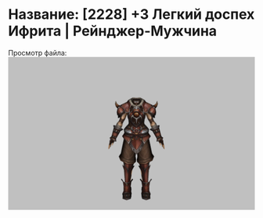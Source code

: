 # Название: [2228] +3 Легкий доспех Ифрита | Рейнджер-Мужчина

Просмотр файла:
![p020020.png](p020020.png)